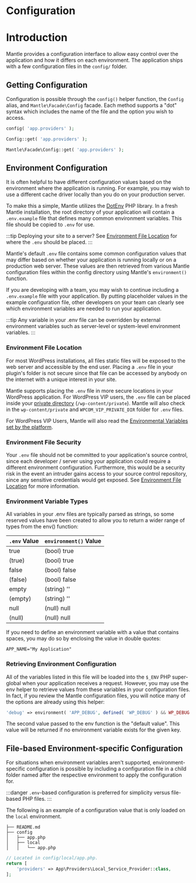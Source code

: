# Configuration

# Introduction

Mantle provides a configuration interface to allow easy control over the
application and how it differs on each environment. The application ships with a
few configuration files in the `config/` folder.

## Getting Configuration

Configuration is possible through the `config()` helper function, the `Config`
alias, and `Mantle\Facade\Config` facade. Each method supports a "dot"
syntax which includes the name of the file and the option you wish to access.

```php
config( 'app.providers' );

Config::get( 'app.providers' );

Mantle\Facade\Config::get( 'app.providers' );
```

## Environment Configuration

It is often helpful to have different configuration values based on the
environment where the application is running. For example, you may wish to use a
different cache driver locally than you do on your production server.

To make this a simple, Mantle utilizes the
[DotEnv](https://github.com/vlucas/phpdotenv) PHP library. In a fresh Mantle
installation, the root directory of your application will contain a
`.env.example` file that defines many common environment variables. This file
should be copied to `.env` for use.

:::tip Deploying your site to a server?
See [Environment File Location](#environment-file-location) for where the `.env` should be placed.
:::

Mantle's default `.env` file contains some common configuration values that may
differ based on whether your application is running locally or on a production
web server. These values are then retrieved from various Mantle configuration
files within the config directory using Mantle's `environment()` function.

If you are developing with a team, you may wish to continue including a
`.env.example` file with your application. By putting placeholder values in the
example configuration file, other developers on your team can clearly see which
environment variables are needed to run your application.

:::tip
Any variable in your .env file can be overridden by external environment
variables such as server-level or system-level environment variables.
:::

### Environment File Location

For most WordPress installations, all files static files will be exposed to the
web server and accessible by the end user. Placing a `.env` file in your
plugin's folder is not secure since that file can be accessed by anybody on the
internet with a unique interest in your site.

Mantle supports placing the `.env` file in more secure locations in your
WordPress application. For WordPress VIP users, the `.env` file can be placed
inside your [private
directory](https://docs.wpvip.com/technical-references/vip-codebase/private-directory/)
(`/wp-content/private`). Mantle will also check in the `wp-content/private` and
`WPCOM_VIP_PRIVATE_DIR` folder for `.env` files.

For WordPress VIP Users, Mantle will also read the [Environmental Variables set
by the platform](https://docs.wpvip.com/how-tos/manage-environment-variables/).

### Environment File Security

Your `.env` file should not be committed to your application's source control,
since each developer / server using your application could require a different
environment configuration. Furthermore, this would be a security risk in the
event an intruder gains access to your source control repository, since any
sensitive credentials would get exposed. See [Environment File
Location](#environment-file-location) for more information.

### Environment Variable Types

All variables in your .env files are typically parsed as strings, so some
reserved values have been created to allow you to return a wider range of types
from the env() function:

| `.env` Value | `environment()` Value |
| ------------ | --------------------- |
| true | (bool) true |
| (true) | (bool) true |
| false | (bool) false |
| (false) | (bool) false |
| empty | (string) '' |
| (empty) | (string) '' |
| null | (null) null |
| (null) | (null) null |

If you need to define an environment variable with a value that contains spaces,
you may do so by enclosing the value in double quotes:

```
APP_NAME="My Application"
```

### Retrieving Environment Configuration

All of the variables listed in this file will be loaded into the `$_ENV` PHP
super-global when your application receives a request. However, you may use the
env helper to retrieve values from these variables in your configuration files.
In fact, if you review the Mantle configuration files, you will notice many of
the options are already using this helper:

```php
'debug' => environment( 'APP_DEBUG', defined( 'WP_DEBUG' ) && WP_DEBUG ),
```

The second value passed to the env function is the "default value". This value
will be returned if no environment variable exists for the given key.

## File-based Environment-specific Configuration

For situations when environment variables aren't supported, environment-specific
configuration is possible by including a configuration file in a child folder
named after the respective environment to apply the configuration for.

:::danger
`.env`-based configuration is preferred for simplicity versus file-based PHP files.
:::

The following is an example of a configuration value that is
only loaded on the `local` environment.

```
├── README.md
├── config
│   ├── app.php
│   ├── local
│   │   └── app.php
```

```php
// Located in config/local/app.php.
return [
	'providers' => App\Providers\Local_Service_Provider::class,
];
```
